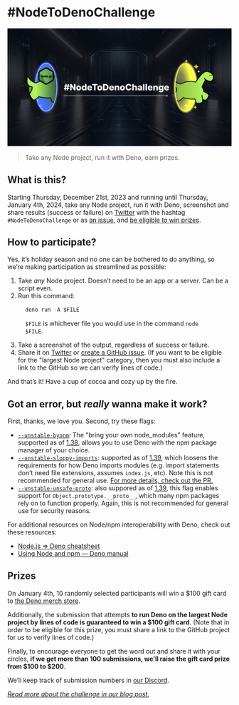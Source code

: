 # #NodeToDenoChallenge

<img src="cover.png">

> Take any Node project, run it with Deno, earn prizes.

## What is this?

Starting Thursday, December 21st, 2023 and running until Thursday, January 4th,
2024, take any Node project, run it with Deno, screenshot and share results
(success or failure) on [Twitter](https://twitter.com/deno_land) with the
hashtag `#NodeToDenoChallenge` or as
[an issue](https://github.com/denoland/nodetodenochallenge/issues), and
[be eligible to win prizes](#prizes).

## How to participate?

Yes, it’s holiday season and no one can be bothered to do anything, so we’re
making participation as streamlined as possible:

1. Take _any_ Node project. Doesn’t need to be an app or a server. Can be a
   script even.
2. Run this command:

<figure>

```jsx
deno run -A $FILE
```

<figcaption>
<code>$FILE</code> is whichever file you would use in the command <code>node $FILE</code>.
</figcaption>

</figure>

3. Take a screenshot of the output, regardless of success or failure.
4. Share it on [Twitter](https://twitter.com/deno_land) or
   [create a GitHub issue](https://github.com/denoland/nodetodenochallenge/issues).
   (If you want to be eligible for the "largest Node project" category, then you
   must also include a link to the GitHub so we can verify lines of code.)

And that’s it! Have a cup of cocoa and cozy up by the fire.

## Got an error, but _really_ wanna make it work?

First, thanks, we love you. Second, try these flags:

- [`--unstable-byonm`](https://deno.com/blog/v1.38#nodejs-compatibility-improvements):
  The "bring your own node_modules" feature, supported as of
  [1.38](https://deno.com/blog/v1.38), allows you to use Deno with the npm
  package manager of your choice.
- [`--unstable-sloppy-imports`](https://deno.com/blog/v1.39#sloppy-imports):
  supported as of [1.39](https://deno.com/blog/v1.39), which loosens the
  requirements for how Deno imports modules (e.g. import statements don’t need
  file extensions, assumes `index.js`, etc). Note this is not recommended for
  general use.
  [For more details, check out the PR.](https://github.com/denoland/deno/pull/21464)
- [`--unstable-unsafe-proto`](https://deno.com/blog/v1.39#support-for-objectprototype__proto__):
  also suppored as of [1.39](https://deno.com/blog/v1.39), this flag enables
  support for `Object.prototype.__proto__`, which many npm packages rely on to
  function properly. Again, this is not recommended for general use for security
  reasons.

For additional resources on Node/npm interoperability with Deno, check out these
resources:

- [Node.js ⇒ Deno cheatsheet](https://docs.deno.com/runtime/manual/references/cheatsheet)
- [Using Node and npm — Deno manual](https://docs.deno.com/runtime/manual/node/)

## Prizes

On January 4th, 10 randomly selected participants will win a $100 gift card to
[the Deno merch store](https://merch.deno.com).

Additionally, the submission that attempts **to run Deno on the largest Node
project by lines of code is guaranteed to win a $100 gift card**. (Note that in
order to be eligible for this prize, you must share a link to the GitHub project
for us to verify lines of code.)

Finally, to encourage everyone to get the word out and share it with your
circles, **if we get more than 100 submissions, we’ll raise the gift card prize
from $100 to $200**.

We’ll keep track of submission numbers in
[our Discord](https://discord.gg/deno).

_[Read more about the challenge in our blog post.](https://deno.com/blog/node-to-deno-challenge)_
